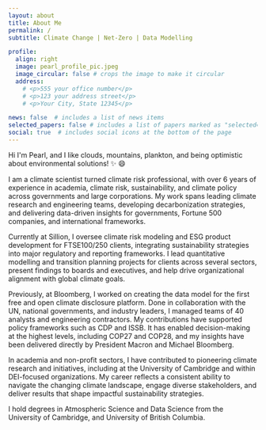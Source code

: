 ```yaml
---
layout: about
title: About Me
permalink: /
subtitle: Climate Change | Net-Zero | Data Modelling 

profile:
  align: right
  image: pearl_profile_pic.jpeg
  image_circular: false # crops the image to make it circular
  address: 
    # <p>555 your office number</p>
    # <p>123 your address street</p>
    # <p>Your City, State 12345</p>

news: false  # includes a list of news items
selected_papers: false # includes a list of papers marked as "selected={true}"
social: true  # includes social icons at the bottom of the page
---
```


Hi I'm Pearl, and I like clouds, mountains, plankton, and being optimistic about environmental solutions! :sparkles: :smile:

I am a climate scientist turned climate risk professional, with over 6 years of experience in academia, climate risk, sustainability, and climate policy across governments and large corporations. My work spans leading climate research and engineering teams, developing decarbonization strategies, and delivering data-driven insights for governments, Fortune 500 companies, and international frameworks.

Currently at Sillion, I oversee climate risk modeling and ESG product development for FTSE100/250 clients, integrating sustainability strategies into major regulatory and reporting frameworks. I lead quantitative modelling and transition planning projects for clients across several sectors, present findings to boards and executives, and help drive organizational alignment with global climate goals.

Previously, at Bloomberg, I worked on creating the data model for the first free and open climate disclosure platform. Done in collaboration with the UN, national governments, and industry leaders, I managed teams of 40 analysts and engineering contractors. My contributions have supported policy frameworks such as CDP and ISSB. It has enabled decision-making at the highest levels, including COP27 and COP28, and my insights have been delivered directly by President Macron and Michael Bloomberg.

In academia and non-profit sectors, I have contributed to pioneering climate research and initiatives, including at the University of Cambridge and within DEI-focused organizations. My career reflects a consistent ability to navigate the changing climate landscape, engage diverse stakeholders, and deliver results that shape impactful sustainability strategies.

I hold degrees in Atmospheric Science and Data Science from the University of Cambridge, and University of British Columbia. 